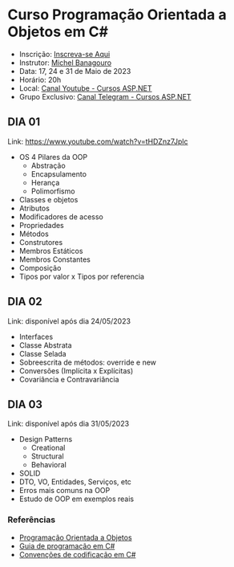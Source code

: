 # Curso Programação Orientada a Objetos em C#

* Inscrição: [Inscreva-se Aqui](https://lp.cursosdeaspnet.com.br/curso-poo-csharp-online-gratuito)
* Instrutor: [Michel Banagouro](https://www.linkedin.com/in/mbanagouro/)
* Data: 17, 24 e 31 de Maio de 2023
* Horário: 20h
* Local: [Canal Youtube - Cursos ASP.NET](https://www.youtube.com/@cursosaspnet)
* Grupo Exclusivo: [Canal Telegram - Cursos ASP.NET](https://t.me/+lb125hIwpbY4Y2Ex)

## DIA 01

Link: https://www.youtube.com/watch?v=tHDZnz7Jplc

* OS 4 Pilares da OOP
  * Abstração
  * Encapsulamento
  * Herança
  * Polimorfismo
* Classes e objetos
* Atributos
* Modificadores de acesso
* Propriedades
* Métodos
* Construtores
* Membros Estáticos
* Membros Constantes
* Composição
* Tipos por valor x Tipos por referencia

## DIA 02

Link: disponível após dia 24/05/2023

* Interfaces
* Classe Abstrata
* Classe Selada
* Sobreescrita de métodos: override e new
* Conversões (Implícita x Explícitas)
* Covariância e Contravariância

## DIA 03

Link: disponível após dia 31/05/2023

* Design Patterns
  * Creational
  * Structural 
  * Behavioral	
* SOLID
* DTO, VO, Entidades, Serviços, etc
* Erros mais comuns na OOP
* Estudo de OOP em exemplos reais

### Referências

* [Programação Orientada a Objetos](https://learn.microsoft.com/pt-br/dotnet/csharp/fundamentals/object-oriented/)
* [Guia de programação em C#](https://learn.microsoft.com/pt-br/dotnet/csharp/programming-guide/)
* [Convenções de codificação em C#](https://learn.microsoft.com/pt-br/dotnet/csharp/fundamentals/coding-style/coding-conventions)
